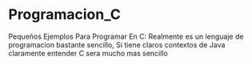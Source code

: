 # Programacion_C
Pequeños Ejemplos Para Programar En C: Realmente es un lenguaje de programacion bastante sencillo, Si tiene claros contextos de Java claramente entender C sera mucho mas sencillo
